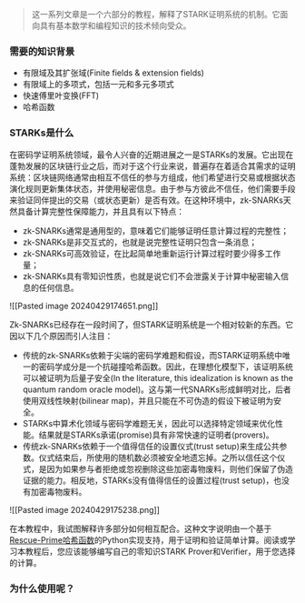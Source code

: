 
> 这一系列文章是一个六部分的教程，解释了STARK证明系统的机制。它面向具有基本数学和编程知识的技术倾向受众。


### 需要的知识背景

- 有限域及其扩张域(Finite fields & extension fields)
- 有限域上的多项式，包括一元和多元多项式
- 快速傅里叶变换(FFT)
- 哈希函数
### STARKs是什么

在密码学证明系统领域，最令人兴奋的近期进展之一是STARKs的发展。它出现在蓬勃发展的区块链行业之后，而对于这个行业来说，普遍存在着适合其需求的证明系统：区块链网络通常由相互不信任的参与方组成，他们希望进行交易或根据状态演化规则更新集体状态，并使用秘密信息。由于参与方彼此不信任，他们需要手段来验证同伴提出的交易（或状态更新）是否有效。在这种环境中，zk-SNARKs天然具备计算完整性保障能力，并且具有以下特点：

- zk-SNARKs通常是通用型的，意味着它们能够证明任意计算过程的完整性；
- zk-SNARKs是非交互式的，也就是说完整性证明只包含一条消息；
- zk-SNARKs可高效验证，在比起简单地重新运行计算过程时要少得多工作量；
- zk-SNARKs具有零知识性质，也就是说它们不会泄露关于计算中秘密输入信息的任何信息。

![[Pasted image 20240429174651.png]]

Zk-SNARKs已经存在一段时间了，但STARK证明系统是一个相对较新的东西。它因以下几个原因而引人注目：

- 传统的zk-SNARKs依赖于尖端的密码学难题和假设，而STARK证明系统中唯一的密码学成分是一个抗碰撞哈希函数。因此，在理想化模型下，该证明系统可以被证明为后量子安全(In the literature, this idealization is known as the quantum random oracle model)。这与第一代SNARKs形成鲜明对比，后者使用双线性映射(bilinear map)，并且只能在不可伪造的假设下被证明为安全。
- STARKs中算术化领域与密码学难题无关，因此可以选择特定领域来优化性能。结果就是STARKs承诺(promise)具有非常快速的证明者(provers)。
- 传统zk-SNARKs依赖于一个值得信任的设置仪式(trust setup)来生成公共参数。仪式结束后，所使用的随机数必须被安全地遗忘掉。之所以信任这个仪式，是因为如果参与者拒绝或忽视删除这些加密毒物废料，则他们保留了伪造证据的能力。相反地，STARKs没有值得信任的设置过程(trust setup)，也没有加密毒物废料。

![[Pasted image 20240429175238.png]]

在本教程中，我试图解释许多部分如何相互配合。这种文字说明由一个基于[Rescue-Prime哈希函数](https://eprint.iacr.org/2020/1143.pdf)的Python实现支持，用于证明和验证简单计算。阅读或学习本教程后，您应该能够编写自己的零知识STARK Prover和Verifier，用于您选择的计算。
### 为什么使用呢？



